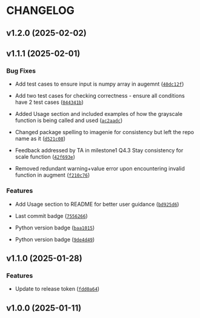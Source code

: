 # CHANGELOG


## v1.2.0 (2025-02-02)


## v1.1.1 (2025-02-01)

### Bug Fixes

- Add test cases to ensure input is numpy array in augemnt
  ([`40dc12f`](https://github.com/UBC-MDS/ImaGenie/commit/40dc12f75d3fc15817cb119caa2e805f288b8351))

- Add two test cases for checking correctness - ensure all conditions have 2 test cases
  ([`044341b`](https://github.com/UBC-MDS/ImaGenie/commit/044341b086377a43d5bf1ee9ecda470e532357cf))

- Added Usage section and included examples of how the grayscale function is being called and used
  ([`ac2aadc`](https://github.com/UBC-MDS/ImaGenie/commit/ac2aadc5df145652a07d1c8c999b53db4b5bbf40))

- Changed package spelling to imagenie for consistency but left the repo name as it
  ([`d521c08`](https://github.com/UBC-MDS/ImaGenie/commit/d521c08ae33d9c317ff67570a9a225ad342e3885))

- Feedback addressed by TA in milestone1 Q4.3 Stay consistency for scale function
  ([`42f693e`](https://github.com/UBC-MDS/ImaGenie/commit/42f693eeec63e2dc73561322c1dd4c735fb3ca83))

- Removed redundant warning+value error upon encountering invalid function in augment
  ([`f210c76`](https://github.com/UBC-MDS/ImaGenie/commit/f210c76803ba15350d87054ad55905ab73b77332))

### Features

- Add Usage section to README for better user guidance
  ([`bd925d6`](https://github.com/UBC-MDS/ImaGenie/commit/bd925d66e7272d014777c78a436ff878368cdef4))

- Last commit badge
  ([`7556266`](https://github.com/UBC-MDS/ImaGenie/commit/7556266860304d39c083bb15ed45eea21734f7c7))

- Python version badge
  ([`baa1015`](https://github.com/UBC-MDS/ImaGenie/commit/baa10159d4ca9eb3fc92aa4e3591ae670352b46c))

- Python version badge
  ([`9de4d49`](https://github.com/UBC-MDS/ImaGenie/commit/9de4d49a96a4bef987c72abb46ae42bd9ab3ee20))


## v1.1.0 (2025-01-28)

### Features

- Update to release token
  ([`fdd0a64`](https://github.com/UBC-MDS/ImaGenie/commit/fdd0a64ec962563fbf9c1ecafe23457593f22ed6))


## v1.0.0 (2025-01-11)
